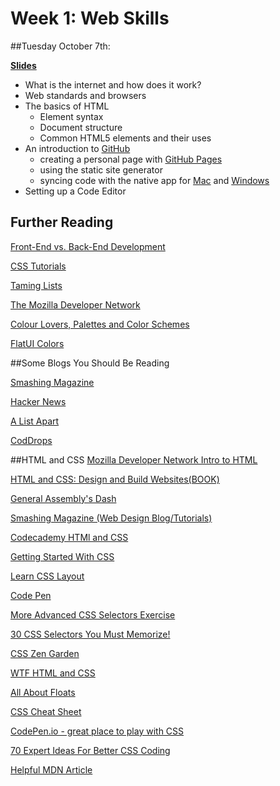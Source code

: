 # Week 1: Web Skills

##Tuesday October 7th:

**[Slides](http://colt.github.io/web_skills_slides/#/welcome)**

* What is the internet and how does it work?
* Web standards and browsers
* The basics of HTML
  - Element syntax
  - Document structure
  - Common HTML5 elements and their uses
* An introduction to [GitHub](https://github.com)
  - creating a personal page with [GitHub Pages](https://pages.github.com)
  - using the static site generator
  - syncing code with the native app for [Mac](http://mac.github.com) and [Windows](http://windows.github.com)
* Setting up a Code Editor


## Further Reading
[Front-End vs. Back-End Development](http://blog.teamtreehouse.com/i-dont-speak-your-language-frontend-vs-backend)

[CSS Tutorials](http://css.maxdesign.com.au/index.htm)

[Taming Lists](http://alistapart.com/article/taminglists/)

[The Mozilla Developer Network](https://developer.mozilla.org/en-US/)

[Colour Lovers, Palettes and Color Schemes](http://www.colourlovers.com/)

[FlatUI Colors](http://flatuicolors.com/)

##Some Blogs You Should Be Reading

[Smashing Magazine](http://www.smashingmagazine.com)

[Hacker News](http://news.ycombinator.com)

[A List Apart](http://alistapart.com)

[CodDrops](http://tympanus.net/codrops/)

##HTML and CSS
[Mozilla Developer Network Intro to HTML](https://developer.mozilla.org/en-US/docs/Web/Guide/HTML/Introduction)

[HTML and CSS: Design and Build Websites(BOOK)](http://www.amazon.com/gp/product/1118008189/ref=pd_lpo_sbs_dp_ss_1?pf_rd_p=1535523722&pf_rd_s=lpo-top-stripe-1&pf_rd_t=201&pf_rd_i=B00CVDY3NE&pf_rd_m=ATVPDKIKX0DER&pf_rd_r=0TH2WZATDSPEMPB9GSGA)

[General Assembly's Dash](https://dash.generalassemb.ly/)

[Smashing Magazine (Web Design Blog/Tutorials)](http://www.smashingmagazine.com/)

[Codecademy HTMl and CSS](http://www.codecademy.com/tracks/web)

[Getting Started With CSS](https://developer.mozilla.org/en-US/docs/Web/Guide/CSS/Getting_started)

[Learn CSS Layout](http://learnlayout.com/)

[Code Pen](http://codepen.io/)

[More Advanced CSS Selectors Exercise](http://codepen.io/Colt/pen/Enbvs/)

[30 CSS Selectors You Must Memorize!](http://code.tutsplus.com/tutorials/the-30-css-selectors-you-must-memorize--net-16048)

[CSS Zen Garden](http://www.csszengarden.com)

[WTF HTML and CSS](http://wtfhtmlcss.com) 

[All About Floats](http://css-tricks.com/all-about-floats/)

[CSS Cheat Sheet](http://coding.smashingmagazine.com/wp-content/uploads/images/css3-cheat-sheet/css3-cheat-sheet.pdf)

[CodePen.io - great place to play with CSS](http://codepen.io/)

[70 Expert Ideas For Better CSS Coding](http://www.smashingmagazine.com/2007/05/10/70-expert-ideas-for-better-css-coding/)

[Helpful MDN Article](https://developer.mozilla.org/en-US/docs/DOM/DOM_Reference/Introduction)






